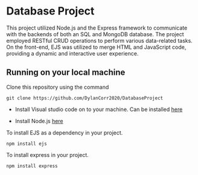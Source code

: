 # Database Project

This project utilized Node.js and the Express framework to communicate with the backends of both an SQL and MongoDB database. The project employed RESTful CRUD operations to perform various data-related tasks. On the front-end, EJS was utilized to merge HTML and JavaScript code, providing a dynamic and interactive user experience.

## Running on your local machine


Clone this repository using the command  
  
```
git clone https://github.com/DylanCorr2020/DatabaseProject
```

 


- Install Visual studio code on to your machine. Can be installed
  [here](https://code.visualstudio.com/download)



- Install Node.js [here](https://nodejs.org/)


To install EJS as a dependency in your project.
```
npm install ejs
```

To install express in your project.
```
npm install express
```



